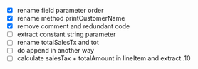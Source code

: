 - [x] rename field parameter order
- [x] rename method printCustomerName
- [x] remove comment and redundant code
- [ ] extract constant string parameter
- [ ] rename totalSalesTx and tot
- [ ] do append in another way
- [ ] calculate salesTax + totalAmount in lineItem and extract .10